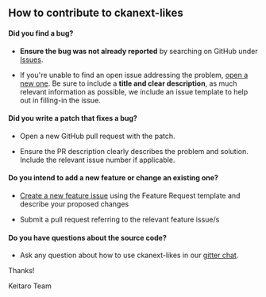 ## How to contribute to ckanext-likes

#### **Did you find a bug?**

* **Ensure the bug was not already reported** by searching on GitHub under [Issues](https://github.com/keitaroinc/ckanext-likes/issues).

* If you're unable to find an open issue addressing the problem, [open a new one](https://github.com/keitaroinc/ckanext-likes/issues/new). Be sure to include a **title and clear description**, as much relevant information as possible, we include an issue template to help out in filling-in the issue.

#### **Did you write a patch that fixes a bug?**

* Open a new GitHub pull request with the patch.

* Ensure the PR description clearly describes the problem and solution. Include the relevant issue number if applicable.

#### **Do you intend to add a new feature or change an existing one?**

* [Create a new feature issue](https://github.com/keitaroinc/ckanext-likes/issues/new) using the Feature Request template and describe your proposed changes

* Submit a pull request referring to the relevant feature issue/s

#### **Do you have questions about the source code?**

* Ask any question about how to use ckanext-likes in our [gitter chat](https://gitter.im/keitaroinc/ckan).

Thanks!

Keitaro Team
